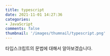 ```yaml
---
title: typescript
date: 2021-11-01 14:27:36
categories: 
- JavaScript
comments: false
thumbnail: '/images/thumnail/typescript.png'
---
```


타입스크립트의 문법에 대해서 알아보겠습니다. 

